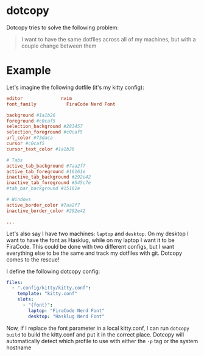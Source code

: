 # dotcopy

Dotcopy tries to solve the following problem:

> I want to have the same dotfiles across all of my machines, but with a couple change between them

# Example

Let's imagine the following dotfile (it's my kitty config):

```conf
editor              nvim
font_family 	      FiraCode Nerd Font

background #1a1b26
foreground #c0caf5
selection_background #283457
selection_foreground #c0caf5
url_color #73daca
cursor #c0caf5
cursor_text_color #1a1b26

# Tabs
active_tab_background #7aa2f7
active_tab_foreground #16161e
inactive_tab_background #292e42
inactive_tab_foreground #545c7e
#tab_bar_background #15161e

# Windows
active_border_color #7aa2f7
inactive_border_color #292e42

...
```

Let's also say I have two machines: `laptop` and `desktop`. On my desktop I want to have the font as Hasklug, while on my laptop I want it to be FiraCode. This could be done with two different configs, but I want everything else to be the same and track my dotfiles with git. Dotcopy comes to the rescue!

I define the following dotcopy config:

```yaml
files:
  - ".config/kitty/kitty.conf":
    template: "kitty.conf"
    slots:
      - "{font}":
        laptop: "FiraCode Nerd Font"
        desktop: "Hasklug Nerd Font"
```

Now, if I replace the font parameter in a local kitty.conf, I can run `dotcopy build` to build the kitty.conf and put it in the correct place. Dotcopy will automatically detect which profile to use with either the `-p` tag or the system hostname
